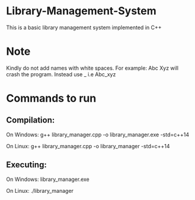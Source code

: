# Library-Management-System
This is a basic library management system implemented in C++

# Note
Kindly do not add names with white spaces. For example: Abc Xyz will crash the program. Instead use _ i.e Abc_xyz

# Commands to run

Compilation:
---------------------

On Windows: g++ library_manager.cpp -o library_manager.exe -std=c++14

On Linux:   g++ library_manager.cpp -o library_manager -std=c++14


Executing:
---------------------
On Windows: library_manager.exe

On Linux:   ./library_manager
